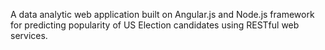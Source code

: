 A data analytic web application built on Angular.js and Node.js framework for predicting popularity of US Election candidates using RESTful web services.
